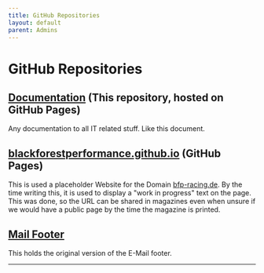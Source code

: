 ```yaml
---
title: GitHub Repositories
layout: default
parent: Admins
---
```


# GitHub Repositories

## [Documentation] (This repository, hosted on GitHub Pages)

Any documentation to all IT related stuff. Like this document.

## [blackforestperformance.github.io] (GitHub Pages)

This is used a placeholder Website for the Domain [bfp-racing.de]. By the time writing this, it is used to display a "work in progress" text on the page.
This was done, so the URL can be shared in magazines even when unsure if we would have a public page by the time the magazine is printed.

## [Mail Footer]

This holds the original version of the E-Mail footer.

---

[Documentation]: https://github.com/BlackForestPerformance/documentation
[blackforestperformance.github.io]: https://github.com/BlackForestPerformance/BlackForestPerformance.github.io
[bfp-racing.de]: https://bfp-racing.de

[Mail Footer]: https://github.com/BlackForestPerformance/mail-footer

